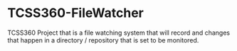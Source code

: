 # TCSS360-FileWatcher
TCSS360 Project that is a file watching system that will record and changes that happen in a directory / repository that is set to be monitored.
